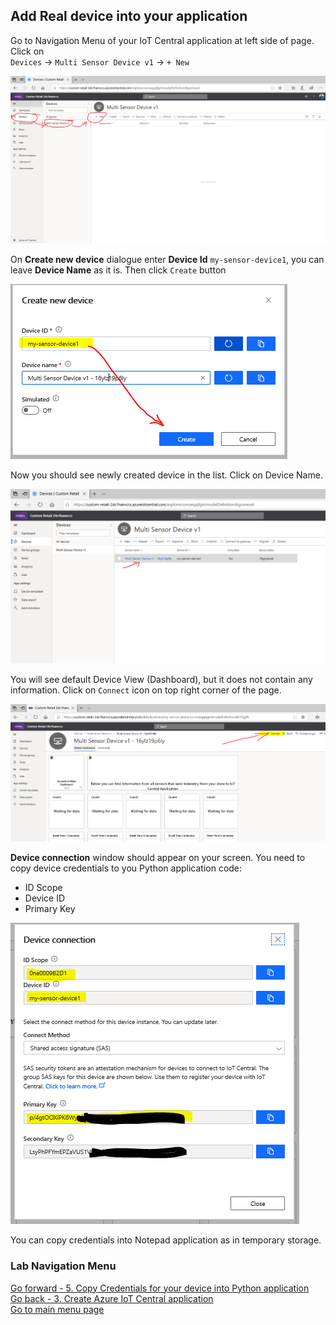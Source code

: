 ## Add Real device into your application

Go to Navigation Menu of your IoT Central application at left side of page.
Click on <br>`Devices` -> `Multi Sensor Device v1` -> `+ New`

![](lab1/lab1-18.PNG)

On **Create new device** dialogue enter **Device Id** `my-sensor-device1`, you can leave **Device Name** as it is. Then click `Create` button

![](lab1/lab1-19.PNG)

Now you should see newly created device in the list. Click on Device Name.

![](lab1/lab1-20.PNG)

You will see default Device View (Dashboard), but it does not contain any information.
Click on `Connect` icon on top right corner of the page.

![](lab1/lab1-21.PNG)

**Device connection** window should appear on your screen.
You need to copy device credentials to you Python application code:
 - ID Scope
 - Device ID
 - Primary Key

![](lab1/lab1-22.PNG)

You can copy credentials into Notepad application as in temporary storage.

### Lab Navigation Menu
[Go forward - 5. Copy Credentials for your device into Python application](/iotcentral-lab1-5.md)<br>
[Go back - 3. Create Azure IoT Central application](/iotcentral-lab1-3.md)<br>
[Go to main menu page](/iotcentral-lab1-0.md)
